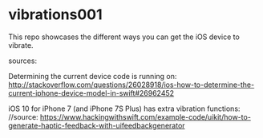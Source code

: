 # vibrations001

This repo showcases the different ways you can get the iOS device to vibrate. 

sources:

Determining the current device code is running on:
http://stackoverflow.com/questions/26028918/ios-how-to-determine-the-current-iphone-device-model-in-swift#26962452

iOS 10 for iPhone 7 (and iPhone 7S Plus) has extra vibration functions:
//source: https://www.hackingwithswift.com/example-code/uikit/how-to-generate-haptic-feedback-with-uifeedbackgenerator
